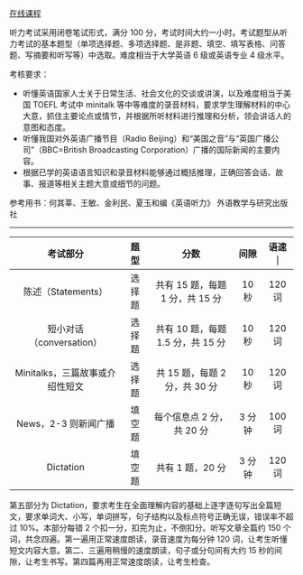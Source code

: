 [在线课程](https://my.lexue-cloud.com/courseMng)

听力考试采用闭卷笔试形式，满分 100 分，考试时间大约一小时。考试题型从听力考试的基本题型（单项选择题、多项选择题、是非题、填空、填写表格、问答题、写摘要和听写等）中选取。难度相当于大学英语 6 级或英语专业 4 级水平。

考核要求：

- 听懂英语国家人士关于日常生活、社会文化的交谈或讲演，以及难度相当于美国 TOEFL 考试中 minitalk 等中等难度的录音材料，要求学生理解材料的中心大意，抓住主要论点或情节，并根据所听材料进行推理和分析，领会讲话人的意图和态度。
- 听懂我国对外英语广播节目（Radio Beijing）和“美国之音”与“英国广播公司”（BBC=British Broadcasting Corporation）广播的国际新闻的主要内容。
- 根据已学的英语语言知识和录音材料能够通过概括推理，正确回答会话、故事、报道等相关主题大意或细节的问题。

参考用书：何其莘、王敏、金利民、夏玉和编《英语听力》 外语教学与研究出版社

---

|            考试部分             |  题型  |               分数                |  间隙  | 语速｜ |
| :-----------------------------: | :----: | :-------------------------------: | :----: | :----: |
|       陈述（Statements）        | 选择题 |  共有 15 题，每题 1 分，共 15 分  | 10 秒  | 120 词 |
|    短小对话（conversation）     | 选择题 | 共有 10 题，每题 1.5 分，共 15 分 | 10 秒  | 120 词 |
| Minitalks，三篇故事或介绍性短文 | 选择题 |   共 15 题，每题 2 分，共 30 分   | 10 秒  | 120 词 |
|      News，2-3 则新闻广播       | 填空题 |     每个信息点 2 分，共 20 分     | 3 分钟 | 100 词 |
|            Dictation            | 填空题 |         共有 1 题，20 分          | 3 分钟 | 120 词 |

第五部分为 Dictation，要求考生在全面理解内容的基础上逐字逐句写出全篇短文，要求单词大、小写，单词拼写，句子结构以及标点符号正确无误，错误率不超过 10%。本部分每错 2 个扣一分，扣完为止，不倒扣分。听写文章全篇约 150 个词，共念四遍。第一遍用正常速度朗读，录音速度为每分钟 120 词，让考生听懂短文内容大意。第二、三遍用稍慢的速度朗读，句子或分句间有大约 15 秒的间隙，让考生书写。第四篇再用正常速度朗读，让考生检查。
